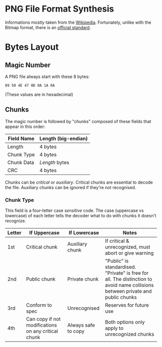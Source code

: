 # PNG File Format Synthesis

Informations mostly taken from the [Wikipedia](https://en.wikipedia.org/wiki/Portable_Network_Graphics).
Fortunately, unlike with the Bitmap format, there is an [official standard](https://www.w3.org/TR/PNG/).

# Bytes Layout

## Magic Number
A PNG file always start with these 8 bytes:
```
89 50 4E 47 0D 0A 1A 0A
```
(These values are in hexadecimal)

## Chunks
The magic number is followed by "chunks" composed of these fields that
appear in this order:

| Field Name | Length (big-endian) |
|------------|---------------------|
| Length     | 4 bytes |
| Chunk Type | 4 bytes |
| Chunk Data | _Length_ bytes |
| CRC        | 4 bytes |

Chunks can be _critical_ or _auxiliary_. Critical chunks are essential to
decode the file. Auxiliary chunks can be ignored if they're not recognised.

### Chunk Type
This field is a four-letter case _sensitive_ code.
The case (uppercase vs lowercase) of each letter tells the decoder what
to do with chunks it doesn't recognize.

| Letter | If Uppercase   | If Lowercase    | Notes |
|--------|----------------|-----------------|-------|
| 1st    | Critical chunk | Auxiliary chunk | If critical & unrecognized, must abort or give warning |
| 2nd    | Public chunk   | Private chunk   | "Public" is standardised. "Private" is free for all. The distinction to avoid name collisions between private and public chunks |
| 3rd    | Conform to spec| Unrecognised    | Reserves for future use |
| 4th    | Can copy if not modifications on any critical chunk | Always safe to copy | Both options only apply to unrecognized chunks |

